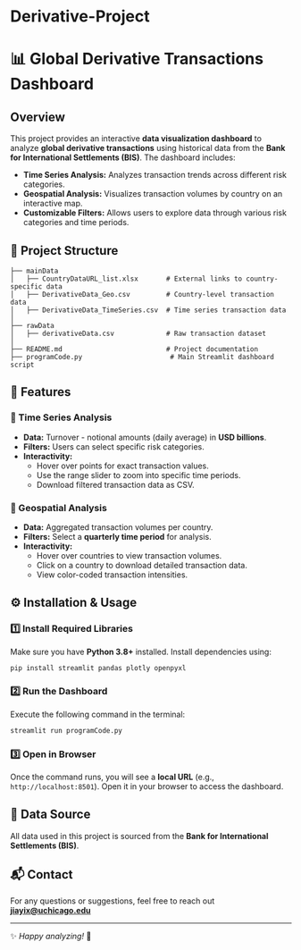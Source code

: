 # Derivative-Project
# 📊 Global Derivative Transactions Dashboard

## Overview
This project provides an interactive **data visualization dashboard** to analyze **global derivative transactions** using historical data from the **Bank for International Settlements (BIS)**. The dashboard includes:

- **Time Series Analysis:** Analyzes transaction trends across different risk categories.
- **Geospatial Analysis:** Visualizes transaction volumes by country on an interactive map.
- **Customizable Filters:** Allows users to explore data through various risk categories and time periods.

## 📂 Project Structure
```
├── mainData
│   ├── CountryDataURL_list.xlsx       # External links to country-specific data
│   ├── DerivativeData_Geo.csv         # Country-level transaction data
│   ├── DerivativeData_TimeSeries.csv  # Time series transaction data
│
├── rawData
│   ├── derivativeData.csv             # Raw transaction dataset
│
├── README.md                          # Project documentation
├── programCode.py                      # Main Streamlit dashboard script
```

## 🚀 Features
### 🔹 Time Series Analysis
- **Data:** Turnover - notional amounts (daily average) in **USD billions**.
- **Filters:** Users can select specific risk categories.
- **Interactivity:**
  - Hover over points for exact transaction values.
  - Use the range slider to zoom into specific time periods.
  - Download filtered transaction data as CSV.

### 🔹 Geospatial Analysis
- **Data:** Aggregated transaction volumes per country.
- **Filters:** Select a **quarterly time period** for analysis.
- **Interactivity:**
  - Hover over countries to view transaction volumes.
  - Click on a country to download detailed transaction data.
  - View color-coded transaction intensities.

## ⚙️ Installation & Usage
### 1️⃣ Install Required Libraries
Make sure you have **Python 3.8+** installed. Install dependencies using:
```sh
pip install streamlit pandas plotly openpyxl
```

### 2️⃣ Run the Dashboard
Execute the following command in the terminal:
```sh
streamlit run programCode.py
```

### 3️⃣ Open in Browser
Once the command runs, you will see a **local URL** (e.g., `http://localhost:8501`). Open it in your browser to access the dashboard.

## 📌 Data Source
All data used in this project is sourced from the **Bank for International Settlements (BIS)**.

## 📬 Contact
For any questions or suggestions, feel free to reach out **jiayix@uchicago.edu**

---
✨ *Happy analyzing!* 🚀


